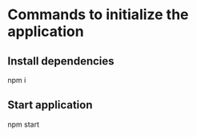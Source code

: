 # Commands to initialize the application

## Install dependencies 

npm i

## Start application

npm start